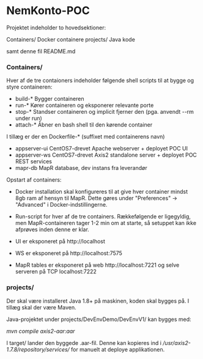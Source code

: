 # NemKonto-POC

Projektet indeholder to hovedsektioner:

Containers/          Docker containere
projects/            Java kode

samt denne fil README.md

### Containers/

Hver af de tre contaioners indeholder følgende shell scripts til at bygge og styre containeren:

* build-*           Bygger containeren
* run-*             Kører containeren og eksponerer relevante porte
* stop-*            Standser containeren og implicit fjerner den (pga. anvendt --rm under run)
* attach-*          Åbner en bash shell til den kørende container

I tillæg er der en Dockerfile-* (suffixet med containerens navn)

* appserver-ui        CentOS7-drevet Apache webserver + deployet POC UI
* appserver-ws        CentOS7-drevet Axis2 standalone server + deployet POC REST services
* mapr-db             MapR database, dev instans fra leverandør

Opstart af containers:

* Docker installation skal konfigureres til at give hver container mindst 8gb ram af hensyn til MapR. Dette gøres under "Preferences" -> "Advanced" i Docker-indstillingerne.
* Run-script for hver af de tre containers. Rækkefølgende er ligegyldig, men MapR-containeren tager 1-2 min om at starte, så setuppet kan ikke afprøves inden denne er klar.

* UI er eksponeret på http://localhost
* WS er eksponeret på http://localhost:7575
* MapR tables er eksponeret på web http://localhost:7221 og selve serveren på TCP localhost:7222

### projects/

Der skal være installeret Java 1.8+ på maskinen, koden skal bygges på. I tillæg skal der være Maven.

Java-projektet under projects/DevEnvDemo/DevEnvV1/ kan bygges med:

_mvn compile axis2-aar:aar_

I target/ lander den byggede .aar-fil. Denne kan kopieres ind i _/usr/axis2-1.7.8/repository/services/_ for manuelt at deploye applikationen.
